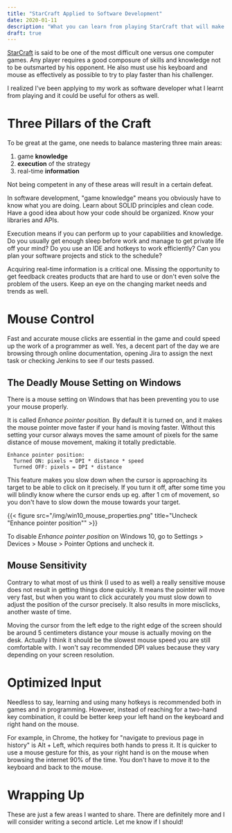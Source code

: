 ```yaml
---
title: "StarCraft Applied to Software Development"
date: 2020-01-11
description: "What you can learn from playing StarCraft that will make you a better programmer"
draft: true
---
```


[StarCraft](https://starcraft2.com/) is said to be one of the most difficult one versus one computer games. Any player requires a good composure of skills and knowledge not to be outsmarted by his opponent. He also must use his keyboard and mouse as effectively as possible to try to play faster than his challenger.

I realized I've been applying to my work as software developer what I learnt from playing and it could be useful for others as well.

# Three Pillars of the Craft

To be great at the game, one needs to balance mastering three main areas:
1) game **knowledge**
2) **execution** of the strategy
3) real-time **information**

Not being competent in any of these areas will result in a certain defeat.

In software development, "game knowledge" means you obviously have to know what you are doing. Learn about SOLID principles and clean code. Have a good idea about how your code should be organized. Know your libraries and APIs.

Execution means if you can perform up to your capabilities and knowledge. Do you usually get enough sleep before work and manage to get private life off your mind? Do you use an IDE and hotkeys to work efficiently? Can you plan your software projects and stick to the schedule?

Acquiring real-time information is a critical one. Missing the opportunity to get feedback creates products that are hard to use or don't even solve the problem of the users. Keep an eye on the changing market needs and trends as well.

# Mouse Control

Fast and accurate mouse clicks are essential in the game and could speed up the work of a programmer as well. Yes, a decent part of the day we are browsing through online documentation, opening Jira to assign the next task or checking Jenkins to see if our tests passed.

## The Deadly Mouse Setting on Windows

There is a mouse setting on Windows that has been preventing you to use your mouse properly.

It is called *Enhance pointer position*. By default it is turned on, and it makes the mouse pointer move faster if your hand is moving faster. Without this setting your cursor always moves the same amount of pixels for the same distance of mouse movement, making it totally predictable.

```
Enhance pointer position:
  Turned ON: pixels ≈ DPI * distance * speed
  Turned OFF: pixels = DPI * distance
```

This feature makes you slow down when the cursor is approaching its target to be able to click on it precisely.
If you turn it off, after some time you will blindly know where the cursor ends up eg. after 1 cm of movement, so you don't have to slow down the mouse towards your target.

{{< figure src="/img/win10_mouse_properties.png" title="Uncheck \"Enhance pointer position\"" >}}

To disable *Enhance pointer position* on Windows 10, go to Settings > Devices > Mouse > Pointer Options and uncheck it.

## Mouse Sensitivity

Contrary to what most of us think (I used to as well) a really sensitive mouse does not result in getting things done quickly. It means the pointer will move very fast, but when you want to click accurately you must slow down to adjust the position of the cursor precisely. It also results in more misclicks, another waste of time.

Moving the cursor from the left edge to the right edge of the screen should be around 5 centimeters distance your mouse is actually moving on the desk. Actually I think it should be the slowest mouse speed you are still comfortable with. I won't say recommended DPI values because they vary depending on your screen resolution.

# Optimized Input

Needless to say, learning and using many hotkeys is recommended both in games and in programming. However, instead of reaching for a two-hand key combination, it could be better keep your left hand on the keyboard and right hand on the mouse.

For example, in Chrome, the hotkey for "navigate to previous page in history" is Alt + Left, which requires both hands to press it. It is quicker to use a mouse gesture for this, as your right hand is on the mouse when browsing the internet 90% of the time. You don't have to move it to the keyboard and back to the mouse.

# Wrapping Up

These are just a few areas I wanted to share. There are definitely more and I will consider writing a second article. Let me know if I should!

